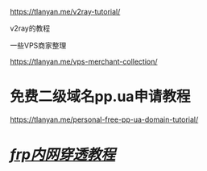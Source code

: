 <https://tlanyan.me/v2ray-tutorial/>

v2ray的教程

一些VPS商家整理

<https://tlanyan.me/vps-merchant-collection/>



# 免费二级域名pp.ua申请教程





<https://tlanyan.me/personal-free-pp-ua-domain-tutorial/>





# *[frp内网穿透教程](https://tlanyan.me/frp-tunnel-tutorial/)*